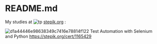 # README.md
My studies at ![tp](https://user-images.githubusercontent.com/91555504/193937400-ab10f1b8-3176-46d9-9210-47208261347a.png)
 [stepik.org](https://stepik.org/catalog)  :
 
![d1a44446e98638349c7416e78814f122](https://user-images.githubusercontent.com/91555504/193937614-24387edf-d96e-4606-b34b-c81e0cd0c07b.png)
Test Automation with Selenium and Python
https://stepik.org/cert/1165429     

